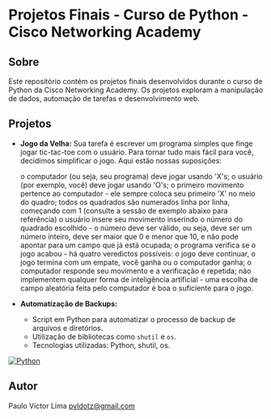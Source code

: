 # Projetos Finais - Curso de Python - Cisco Networking Academy

## Sobre
Este repositório contém os projetos finais desenvolvidos durante o curso de Python da Cisco Networking Academy. Os projetos exploram a manipulação de dados, automação de tarefas e desenvolvimento web.

## Projetos
* **Jogo da Velha:**
   Sua tarefa é escrever um programa simples que finge jogar tic-tac-toe com o usuário. Para tornar tudo mais fácil para você, decidimos simplificar o jogo. Aqui estão nossas suposições:
   
   o computador (ou seja, seu programa) deve jogar usando 'X's;
   o usuário (por exemplo, você) deve jogar usando 'O's;
   o primeiro movimento pertence ao computador - ele sempre coloca seu primeiro 'X' no meio do quadro;
   todos os quadrados são numerados linha por linha, começando com 1 (consulte a sessão de exemplo abaixo para referência)
   o usuário insere seu movimento inserindo o número do quadrado escolhido - o número deve ser válido, ou seja, deve ser um número inteiro, deve ser maior que 0 e menor que 10, e não pode apontar para um campo que já está ocupada;
   o programa verifica se o jogo acabou - há quatro veredictos possíveis: o jogo deve continuar, o jogo termina com um empate, você ganha ou o computador ganha;
   o computador responde seu movimento e a verificação é repetida;
   não implementem qualquer forma de inteligência artificial - uma escolha de campo aleatória feita pelo computador é boa o suficiente para o jogo.

* **Automatização de Backups:**
    * Script em Python para automatizar o processo de backup de arquivos e diretórios.
    * Utilização de bibliotecas como `shutil` e `os`.
    * Tecnologias utilizadas: Python, shutil, os.

[![Python](https://img.shields.io/badge/python-3.x-blue.svg)](https://www.python.org/)

## Autor
Paulo Victor Lima
pvldotz@gmail.com
